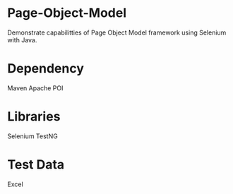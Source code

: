 # Page-Object-Model

Demonstrate capabilitties of Page Object Model framework using Selenium with Java.

# Dependency
  Maven
  Apache POI
# Libraries
  Selenium
  TestNG
  # Test Data
  Excel
